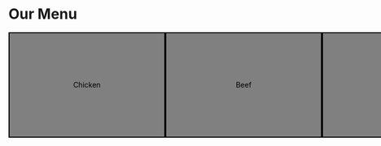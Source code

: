 <!DOCTYPE html>
<html lang="en">
<head>
    <meta charset="UTF-8">
    <style>
        .container {
            width: 960px;
            margin: 0 auto;
            height: 200px;
            text-align: center; 
        }
        .box {
            float: left; 
            width: 300px;
            height: 200px;
            margin-right: 0px;
            background-color: gray;
            border: 2px solid black;
            color: black;
            line-height: 200px; 
            padding: 2px
        }
    </style>
</head>
<body>
    <h1>Our Menu</h1>
    <div class="container">
        <div class="box">Chicken</div>
        <div class="box">Beef</div>
        <div class="box">Sushi </div>
    </div>
</body>
</html>
